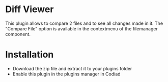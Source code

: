 # Diff Viewer

This plugin allows to compare 2 files and to see all changes made in it. The "Compare File" option is available in the contextmenu of the filemanager component.

# Installation

- Download the zip file and extract it to your plugins folder
- Enable this plugin in the plugins manager in Codiad
